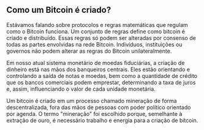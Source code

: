 ## Como um Bitcoin é criado?

Estávamos falando sobre protocolos e regras matemáticas que regulam como o Bitcoin funciona. Um conjunto de regras define como bitcoin é criado e distribuído. Essas regras só podem ser alteradas por consenso de todas as partes envolvidas na rede Bitcoin. Indivíduos, instituições ou governos não podem alterar as regras do Bitcoin unilateralmente.

Em nosso atual sistema monetário de moedas fiduciárias, a criação de dinheiro está nas mãos dos banqueiros centrais. Eles estão orientando e controlando a saída de notas e moedas, bem como a quantidade de crédito que os bancos comerciais podem emprestar, determinando a taxa de juros e, assim, influenciando o valor de cada unidade monetária.

Um bitcoin é criado em um processo chamado mineração de forma descentralizada, fora das mãos de pessoas com poder político orientado por agenda. O termo "mineração" foi escolhido porque, semelhante à extração de ouro, é necessário trabalho e energia para a criação de bitcoin.
